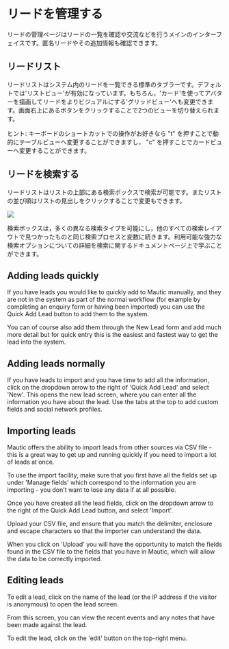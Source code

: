 # リードを管理する

リードの管理ページはリードの一覧を確認や交流などを行うメインのインターフェイスです。匿名リードやその追加情報も確認できます。

## リードリスト

リードリストはシステム内のリードを一覧できる標準のタブラーです。デフォルトでは'リストビュー'が有効になっています。もちろん，'カード'を使ってアバターを描画してリードをよりビジュアルにする'グリッドビュー'へも変更できます。画面右上にあるボタンをクリックすることで2つのビューを切り替えられます。

ヒント: キーボードのショートカットでの操作がお好きなら "t" を押すことで動的にテーブルビューへ変更することができますし， "c" を押すことでカードビューへ変更することができます。

## リードを検索する

リードリストはリストの上部にある検索ボックスで検索が可能です。またリストの並び順はリストの見出しをクリックすることで変更もできます。

![](http://drop.dbh.li/image/1m2J3u1d3z1T/Image%202014-11-17%20at%2010.29.08%20AM.png)

検索ボックスは，多くの異なる検索タイプを可能にし，他のすべての検索レイアウトで見つかったものと同じ検索プロセスと変数に続きます。利用可能な強力な検索オプションについての詳細を検索に関するドキュメントページ上で学ぶことができます。


## Adding leads quickly

If you have leads you would like to quickly add to Mautic manually, and they are not in the system as part of the normal workflow (for example by completing an enquiry form or having been imported) you can use the Quick Add Lead button to add them to the system.

You can of course also add them through the New Lead form and add much more detail but for quick entry this is the easiest and fastest way to get the lead into the system.

## Adding leads normally

If you have leads to import and you have time to add all the information, click on the dropdown arrow to the right of 'Quick Add Lead' and select 'New'.  This opens the new lead screen, where you can enter all the information you have about the lead.  Use the tabs at the top to add custom fields and social network profiles.

## Importing leads

Mautic offers the ability to import leads from other sources via CSV file - this is a great way to get up and running quickly if you need to import a lot of leads at once.

To use the import facility, make sure that you first have all the fields set up under 'Manage fields' which correspond to the information you are importing - you don't want to lose any data if at all possible.

Once you have created all the lead fields, click on the dropdown arrow to the right of the Quick Add Lead button, and select 'Import'.

Upload your CSV file, and ensure that you match the delimiter, enclosure and escape characters so that the importer can understand the data.

When you click on 'Upload' you will have the opportunity to match the fields found in the CSV file to the fields that you have in Mautic, which will allow the data to be correctly imported.

## Editing leads
To edit a lead, click on the name of the lead (or the IP address if the visitor is anonymous) to open the lead screen.

From this screen, you can view the recent events and any notes that have been made against the lead.

To edit the lead, click on the 'edit' button on the top-right menu.